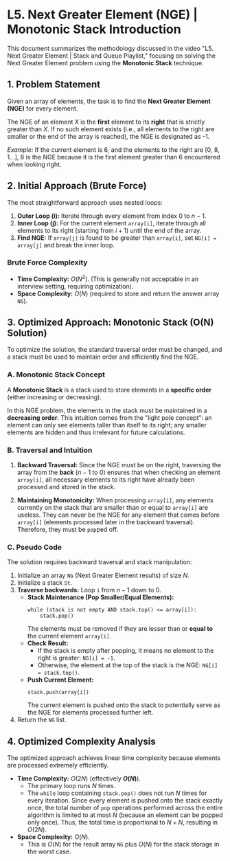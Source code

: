 
# L5. Next Greater Element (NGE) | Monotonic Stack Introduction

This document summarizes the methodology discussed in the video "L5. Next Greater Element | Stack and Queue Playlist," focusing on solving the Next Greater Element problem using the **Monotonic Stack** technique.

## 1. Problem Statement

Given an array of elements, the task is to find the **Next Greater Element (NGE)** for every element.

The NGE of an element $X$ is the **first** element to its **right** that is strictly greater than $X$. If no such element exists (i.e., all elements to the right are smaller or the end of the array is reached), the NGE is designated as -1.

*Example:* If the current element is 6, and the elements to the right are [0, 8, 1...], 8 is the NGE because it is the first element greater than 6 encountered when looking right.

## 2. Initial Approach (Brute Force)

The most straightforward approach uses nested loops:

1.  **Outer Loop (i):** Iterate through every element from index 0 to $n-1$.
2.  **Inner Loop (j):** For the current element `array[i]`, iterate through all elements to its right (starting from $i+1$) until the end of the array.
3.  **Find NGE:** If `array[j]` is found to be greater than `array[i]`, set `NG[i] = array[j]` and break the inner loop.

### Brute Force Complexity

*   **Time Complexity:** $O(N^2)$. (This is generally not acceptable in an interview setting, requiring optimization).
*   **Space Complexity:** $O(N)$ (required to store and return the answer array `NG`).

## 3. Optimized Approach: Monotonic Stack (O(N) Solution)

To optimize the solution, the standard traversal order must be changed, and a stack must be used to maintain order and efficiently find the NGE.

### A. Monotonic Stack Concept

A **Monotonic Stack** is a stack used to store elements in a **specific order** (either increasing or decreasing).

In this NGE problem, the elements in the stack must be maintained in a **decreasing order**. This intuition comes from the "light pole concept": an element can only see elements taller than itself to its right; any smaller elements are hidden and thus irrelevant for future calculations.

### B. Traversal and Intuition

1.  **Backward Traversal:** Since the NGE must be on the right, traversing the array from the **back** ($n-1$ to 0) ensures that when checking an element `array[i]`, all necessary elements to its right have already been processed and stored in the stack.

2.  **Maintaining Monotonicity:** When processing `array[i]`, any elements currently on the stack that are smaller than or equal to `array[i]` are useless. They can never be the NGE for any element that comes before `array[i]` (elements processed later in the backward traversal). Therefore, they must be `pop`ped off.

### C. Pseudo Code

The solution requires backward traversal and stack manipulation:

1.  Initialize an array `NG` (Next Greater Element results) of size $N$.
2.  Initialize a stack `St`.
3.  **Traverse backwards:** Loop `i` from $n-1$ down to 0.
    *   **Stack Maintenance (Pop Smaller/Equal Elements):**
        ```
        while (stack is not empty AND stack.top() <= array[i]):
            stack.pop()
        ```
        The elements must be removed if they are lesser than or **equal to** the current element `array[i]`.
    *   **Check Result:**
        *   If the stack is empty after popping, it means no element to the right is greater: `NG[i] = -1`.
        *   Otherwise, the element at the top of the stack is the NGE: `NG[i] = stack.top()`.
    *   **Push Current Element:**
        ```
        stack.push(array[i])
        ```
        The current element is pushed onto the stack to potentially serve as the NGE for elements processed further left.
4.  Return the `NG` list.

## 4. Optimized Complexity Analysis

The optimized approach achieves linear time complexity because elements are processed extremely efficiently.

*   **Time Complexity:** $O(2N)$ (effectively **$O(N)$**).
    *   The primary loop runs $N$ times.
    *   The `while` loop containing `stack.pop()` does not run $N$ times for every iteration. Since every element is pushed onto the stack exactly once, the total number of `pop` operations performed across the entire algorithm is limited to at most $N$ (because an element can be popped only once). Thus, the total time is proportional to $N + N$, resulting in $O(2N)$.
*   **Space Complexity:** $O(N)$.
    *   This is $O(N)$ for the result array `NG` plus $O(N)$ for the stack storage in the worst case.